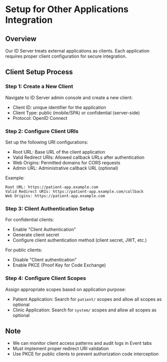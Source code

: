 # Setup for Other Applications Integration

## Overview

Our ID Server treats external applications as clients. Each application requires proper client configuration for secure integration.

## Client Setup Process

### Step 1: Create a New Client

Navigate to ID Server admin console and create a new client:
- Client ID: unique identifier for the application
- Client Type: public (mobile/SPA) or confidential (server-side)
- Protocol: OpenID Connect

### Step 2: Configure Client URIs

Set up the following URI configurations:
- Root URL: Base URL of the client application
- Valid Redirect URIs: Allowed callback URLs after authentication
- Web Origins: Permitted domains for CORS requests
- Admin URL: Administrative callback URL (optional)

Example:

```
Root URL: https://patient-app.example.com
Valid Redirect URIs: https://patient-app.example.com/callback
Web Origins: https://patient-app.example.com
```

### Step 3: Client Authentication Setup

For confidential clients:
- Enable "Client Authentication"
- Generate client secret
- Configure client authentication method (client secret, JWT, etc.)

For public clients:
- Disable "Client authentication"
- Enable PKCE (Proof Key for Code Exchange)

### Step 4: Configure Client Scopes

Assign appropriate scopes based on application purpose:

- Patient Application: Search for `patient/` scopes and allow all scopes as optional
- Clinic Application: Search for `system/` scopes and allow all scopes as optional

## Note

- We can monitor client access patterns and audit logs in Event tabs
- Must implement proper redirect URI validation
- Use PKCE for public clients to prevent authorization code interception
